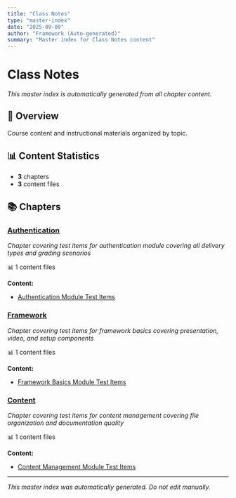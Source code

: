 ```yaml
---
title: "Class Notes"
type: "master-index"
date: "2025-09-09"
author: "Framework (Auto-generated)"
summary: "Master index for Class Notes content"
---
```


# Class Notes

*This master index is automatically generated from all chapter content.*

## 📖 Overview

Course content and instructional materials organized by topic.

## 📊 Content Statistics

- **3** chapters
- **3** content files

## 📚 Chapters

### [Authentication](01_authentication/00_index.md)
*Chapter covering test items for authentication module covering all delivery types and grading scenarios*

📊 1 content files

**Content:**
- [Authentication Module Test Items](01_authentication/01_auth_test_items.md)

### [Framework](02_framework/00_index.md)
*Chapter covering test items for framework basics covering presentation, video, and setup components*

📊 1 content files

**Content:**
- [Framework Basics Module Test Items](02_framework/01_framework_test_items.md)

### [Content](03_content/00_index.md)
*Chapter covering test items for content management covering file organization and documentation quality*

📊 1 content files

**Content:**
- [Content Management Module Test Items](03_content/01_content_test_items.md)

---

*This master index was automatically generated. Do not edit manually.*
